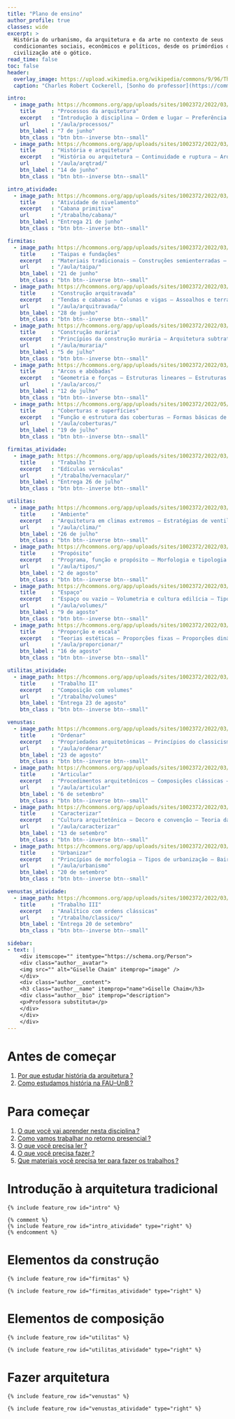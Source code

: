 ```yaml
---
title: "Plano de ensino"
author_profile: true
classes: wide
excerpt: >
  História do urbanismo, da arquitetura e da arte no contexto de seus
  condicionantes sociais, econômicos e políticos, desde os primórdios da
  civilização até o gótico.
read_time: false
toc: false
header:
  overlay_image: https://upload.wikimedia.org/wikipedia/commons/9/96/The_Professor%27s_Dream_(1848).jpeg
  caption: "Charles Robert Cockerell, [Sonho do professor](https://commons.wikimedia.org/wiki/File:The_Professor's_Dream_(1848).jpeg), 1848"

intro:
  - image_path: https://hcommons.org/app/uploads/sites/1002372/2022/03/640px-Cole_Thomas_The_Course_of_Empire_The_Savage_State_1836-crop.jpg
    title     : "Processos da arquitetura"
    excerpt   : "Introdução à disciplina – Ordem e lugar – Preferência temporal e local – Alegoria da cabana primitiva"
    url       : "/aula/processos/"
    btn_label : "7 de junho"
    btn_class : "btn btn--inverse btn--small"
  - image_path: https://hcommons.org/app/uploads/sites/1002372/2022/03/640px-Thomas_Cole_-_Architects_Dream_-_Google_Art_Project-crop.jpg
    title     : "História e arquitetura"
    excerpt   : "História ou arquitetura – Continuidade e ruptura – Arquitetura é construção – Construção tradicional e moderna"
    url       : "/aula/arqtrad/"
    btn_label : "14 de junho"
    btn_class : "btn btn--inverse btn--small"

intro_atividade:
  - image_path: https://hcommons.org/app/uploads/sites/1002372/2022/03/640px-Киргизские_кибитки_на_реке_Чу-crop.jpg
    title     : "Atividade de nivelamento"
    excerpt   : "Cabana primitiva"
    url       : "/trabalho/cabana/"
    btn_label : "Entrega 21 de junho"
    btn_class : "btn btn--inverse btn--small"

firmitas:
  - image_path: https://hcommons.org/app/uploads/sites/1002372/2022/03/640px-Cole_Thomas_The_Course_of_Empire_The_Arcadian_or_Pastoral_State_1836-crop.jpg
    title     : "Taipas e fundações"
    excerpt   : "Materiais tradicionais – Construções semienterradas – Plataformas e terraplenos – Fundações"
    url       : "/aula/taipa/"
    btn_label : "21 de junho"
    btn_class : "btn btn--inverse btn--small"
  - image_path: https://hcommons.org/app/uploads/sites/1002372/2022/03/640px-Cole_Thomas_The_Consummation_The_Course_of_the_Empire_1836-crop.jpg
    title     : "Construção arquitravada"
    excerpt   : "Tendas e cabanas – Colunas e vigas – Assoalhos e terraços – Transposição da madeira à pedra"
    url       : "/aula/arquitravada/"
    btn_label : "28 de junho"
    btn_class : "btn btn--inverse btn--small"
  - image_path: https://hcommons.org/app/uploads/sites/1002372/2022/03/994px-Giovanni_Paolo_Panini_–_Ancient_Rome-crop.jpg
    title     : "Construção murária"
    excerpt   : "Princípios da construção murária – Arquitetura subtrativa – Materiais naturais e cozidos – Aparelhos"
    url       : "/aula/muraria/"
    btn_label : "5 de julho"
    btn_class : "btn btn--inverse btn--small"
  - image_path: https://hcommons.org/app/uploads/sites/1002372/2022/03/640px-Hubert_Robert_Colonnade-crop.jpg
    title     : "Arcos e abóbadas"
    excerpt   : "Geometria e forças – Estruturas lineares – Estruturas espaciais – Quando termina a Antiguidade?"
    url       : "/aula/arcos/"
    btn_label : "12 de julho"
    btn_class : "btn btn--inverse btn--small"
  - image_path: https://hcommons.org/app/uploads/sites/1002372/2022/05/640px-kawase_hasui_evening_moon_over_temple034333-bg.jpg
    title     : "Coberturas e superfícies"
    excerpt   : "Função e estrutura das coberturas – Formas básicas de carpintaria – Carpintaria chinesa – Revestimentos"
    url       : "/aula/coberturas/"
    btn_label : "19 de julho"
    btn_class : "btn btn--inverse btn--small"

firmitas_atividade:
  - image_path: https://hcommons.org/app/uploads/sites/1002372/2022/03/640px-Johan_Christian_Dahl_-_View_of_Hjelle_in_Valdres_-_NG.M.00426-021_-_National_Museum_of_Art_Architecture_and_Design-crop.jpg
    title     : "Trabalho I"
    excerpt   : "Edículas vernáculas"
    url       : "/trabalho/vernacular/"
    btn_label : "Entrega 26 de julho"
    btn_class : "btn btn--inverse btn--small"

utilitas:
  - image_path: https://hcommons.org/app/uploads/sites/1002372/2022/03/640px-Across_the_Pool_to_the_Golden_Temple_of_Amritsar_by_Edwin_Lord_Weeks-crop.jpg
    title     : "Ambiente"
    excerpt   : "Arquitetura em climas extremos – Estratégias de ventilação – Unidade na diversidade – Civilizações hidráulicas"
    url       : "/aula/clima/"
    btn_label : "26 de julho"
    btn_class : "btn btn--inverse btn--small"
  - image_path: https://hcommons.org/app/uploads/sites/1002372/2022/03/640px-Weeks_Edwin_Lord_A_Court_in_The_Alhambra_in_the_Time_of_the_Moors-crop.jpg
    title     : "Propósito"
    excerpt   : "Programa, função e propósito – Morfologia e tipologia – Tipologia processual – Cultura doméstica no Mediterrâneo"
    url       : "/aula/tipos/"
    btn_label : "2 de agosto"
    btn_class : "btn btn--inverse btn--small"
  - image_path: https://hcommons.org/app/uploads/sites/1002372/2022/03/640px-Cole_Thomas_The_Course_of_Empire_Desolation_1836-crop.jpg
    title     : "Espaço"
    excerpt   : "Espaço ou vazio – Volumetria e cultura edilícia – Tipos distributivos – Elementos de composição"
    url       : "/aula/volumes/"
    btn_label : "9 de agosto"
    btn_class : "btn btn--inverse btn--small"
  - image_path: https://hcommons.org/app/uploads/sites/1002372/2022/03/640px-1815_Schinkel_Mittelalterliche_Stadt_an_einem_Fluss_anagoria-crop.jpg
    title     : "Proporção e escala"
    excerpt   : "Teorias estéticas – Proporções fixas – Proporções dinâmicas – Escala humana"
    url       : "/aula/proporcionar/"
    btn_label : "16 de agosto"
    btn_class : "btn btn--inverse btn--small"

utilitas_atividade:
  - image_path: https://hcommons.org/app/uploads/sites/1002372/2022/03/640px-hagia_sophia-29a_Coupe_longitudinale_et_vue_sur_latrium-crop.jpg
    title     : "Trabalho II"
    excerpt   : "Composição com volumes"
    url       : "/trabalho/volumes"
    btn_label : "Entrega 23 de agosto"
    btn_class : "btn btn--inverse btn--small"

venustas:
  - image_path: https://hcommons.org/app/uploads/sites/1002372/2022/03/gerome-650px-Prayer_in_the_Mosque-crop.jpg
    title     : "Ordenar"
    excerpt   : "Propriedades arquitetônicas – Princípios do classicismo – Outros cânones – Saberes da arquitetura"
    url       : "/aula/ordenar/"
    btn_label : "23 de agosto"
    btn_class : "btn btn--inverse btn--small"
  - image_path: https://hcommons.org/app/uploads/sites/1002372/2022/03/640px-1868_Lawrence_Alma-Tadema_-_Phidias_Showing_the_Frieze_of_the_Parthenon_to_his_Friends-crop.jpg
    title     : "Articular"
    excerpt   : "Procedimentos arquitetônicos – Composições clássicas – Indicação e composição – Ofícios da construção"
    url       : "/aula/articular"
    btn_label : "6 de setembro"
    btn_class : "btn btn--inverse btn--small"
  - image_path: https://hcommons.org/app/uploads/sites/1002372/2022/03/640px-Cole_Thomas_View_of_Florence_from_San_Miniato_1837-crop.jpg
    title     : "Caracterizar"
    excerpt   : "Cultura arquitetônica – Decoro e convenção – Teoria da arquitetura – Economia da construção"
    url       : "/aula/caracterizar"
    btn_label : "13 de setembro"
    btn_class : "btn btn--inverse btn--small"
  - image_path: https://hcommons.org/app/uploads/sites/1002372/2022/03/640px-Louise_Rayner_Chester_Watergate_Street_looking_east-crop.jpg
    title     : "Urbanizar"
    excerpt   : "Princípios de morfologia – Tipos de urbanização – Bairro e arrabalde – Parcelamento do solo como matriz"
    url       : "/aula/urbanismo"
    btn_label : "20 de setembro"
    btn_class : "btn btn--inverse btn--small"

venustas_atividade:
  - image_path: https://hcommons.org/app/uploads/sites/1002372/2022/03/analytique-crop.jpg
    title     : "Trabalho III"
    excerpt   : "Analítico com ordens clássicas"
    url       : "/trabalho/classico/"
    btn_label : "Entrega 20 de setembro"
    btn_class : "btn btn--inverse btn--small"

sidebar:
- text: |
    <div itemscope="" itemtype="https://schema.org/Person">
    <div class="author__avatar">
    <img src="" alt="Giselle Chaim" itemprop="image" />
    </div>
    <div class="author__content">
    <h3 class="author__name" itemprop="name">Giselle Chaim</h3>
    <div class="author__bio" itemprop="description">
    <p>Professora substituta</p>
    </div>
    </div>
    </div>
---
```


# Antes de começar #

1. [Por que estudar história da arquitetura ?](_plano/por-que-historia.md) <!--_-->
2. [Como estudamos história na FAU–UnB ?](_plano/sobre-disciplina.md) <!--_-->

# Para começar #

1. [O que você vai aprender nesta disciplina ?](_plano/objetivos.md) <!--_-->
2. [Como vamos trabalhar no retorno presencial ?](_plano/metodologia.md) <!--_-->
3. [O que você precisa ler ?](_plano/bibliografia.md) <!--_-->
4. [O que você precisa fazer ?](_plano/avalia.md) <!--_-->
5. [Que materiais você precisa ter para fazer os trabalhos ?](_trabalho/materiais.md) <!--_-->

# Introdução à arquitetura tradicional #

```{=html}
{% include feature_row id="intro" %}

{% comment %}
{% include feature_row id="intro_atividade" type="right" %}
{% endcomment %}
```

# Elementos da construção #

```{=html}
{% include feature_row id="firmitas" %}

{% include feature_row id="firmitas_atividade" type="right" %}
```

# Elementos de composição #

```{=html}
{% include feature_row id="utilitas" %}

{% include feature_row id="utilitas_atividade" type="right" %}
```

# Fazer arquitetura #

```{=html}
{% include feature_row id="venustas" %}

{% include feature_row id="venustas_atividade" type="right" %}
```

